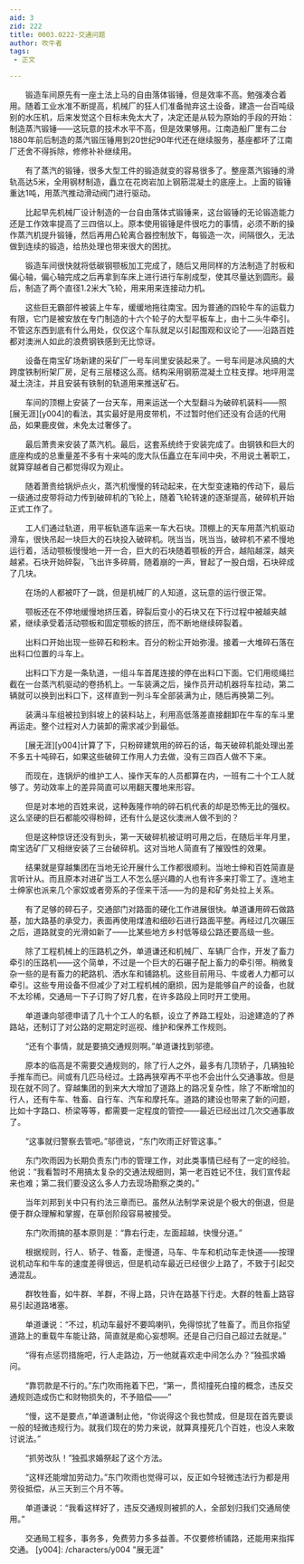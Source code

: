 ```yaml
---
aid: 3
zid: 222
title: 0003.0222-交通问题
author: 吹牛者
tags: 
 - 正文

---
```




　　锻造车间原先有一座土法上马的自由落体锻锤，但是效率不高。勉强凑合着用。随着工业水准不断提高，机械厂的狂人们准备抛弃这土设备，建造一台百吨级别的水压机，后来发觉这个目标未免太大了，决定还是从较为原始的手段的开始：制造蒸汽锻锤——这玩意的技术水平不高，但是效果够用。江南造船厂里有二台1880年前后制造的蒸汽锻压锤用到20世纪90年代还在继续服务，基座都坏了江南厂还舍不得拆除，修修补补继续用。

　　有了蒸汽的锻锤，很多大型工件的锻造就变的容易很多了。整座蒸汽锻锤的滑轨高达5米，全用钢材制造，矗立在花岗岩加上钢筋混凝土的底座上。上面的锻锤重达1吨，用蒸汽推动滑动阀门进行驱动。

　　比起早先机械厂设计制造的一台自由落体式锻锤来，这台锻锤的无论锻造能力还是工作效率提高了三四倍以上。原本使用锻锤是件很吃力的事情，必须不断的操作蒸汽机提升锻锤，然后再用凸轮离合器控制放下，每锻造一次，间隔很久，无法做到连续的锻造，给热处理也带来很大的困扰。

　　锻造车间很快就将低碳钢颚板加工完成了，随后又用同样的方法制造了肘板和偏心轴，偏心轴完成之后再拿到车床上进行进行车削成型，使其尽量达到圆形。最后，制造了两个直径1.2米大飞轮，用来用来连接动力机。

　　这些巨无霸部件被装上牛车，缓缓地拖往南宝。因为普通的四轮牛车的运载力有限，它门是被安放在专门制造的十六个轮子的大型平板车上，由十二头牛牵引。不管这东西到底有什么用处，仅仅这个车队就足以引起围观和议论了——沿路百姓都对澳洲人如此的浪费钢铁感到无比惊讶。

　　设备在南宝矿场新建的采矿厂一号车间里安装起来了。一号车间是冰风搞的大跨度铁制桁架厂房，足有三层楼这么高。结构采用钢筋混凝土立柱支撑。地坪用混凝土浇注，并且安装有铁制的轨道用来推送矿石。

　　车间的顶棚上安装了一台天车，用来运送一个大型翻斗为破碎机装料——照[展无涯][y004]的看法，其实最好是用皮带机，不过暂时他们还没有合适的代用品，如果鹿皮做，未免太过奢侈了。

　　最后萧贵来安装了蒸汽机。最后，这套系统终于安装完成了。由钢铁和巨大的底座构成的总重量差不多有十来吨的庞大队伍矗立在车间中央，不用说土著职工，就算穿越者自己都觉得叹为观止。

　　随着萧贵给锅炉点火，蒸汽机慢慢的转动起来，在大型变速箱的传动下，最后一级通过皮带将动力传到破碎机的飞轮上，随着飞轮转速的逐渐提高，破碎机开始正式工作了。

　　工人们通过轨道，用平板轨道车运来一车大石块。顶棚上的天车用蒸汽机驱动滑车，很快吊起一块巨大的石块投入破碎机。咣当当，咣当当，破碎机不紧不慢地运行着，活动颚板慢慢地一开一合，巨大的石块随着颚板的开合，越陷越深，越夹越紧。石块开始碎裂，飞出许多碎屑，随着崩的一声，冒起了一股白烟，石块碎成了几块。

　　在场的人都被吓了一跳，但是机械厂的人知道，这玩意的运行很正常。

　　颚板还在不停地缓慢地挤压着，碎裂后变小的石块又在下行过程中被越夹越紧，继续承受着活动颚板和固定颚板的挤压，而不断地继续碎裂着。

　　出料口开始出现一些碎石和粉末。百分的粉尘开始弥漫。接着一大堆碎石落在出料口位置的斗车上。

　　出料口下方是一条轨道，一组斗车首尾连接的停在出料口下面。它们用缆绳拦截在一台蒸汽机驱动的卷扬机上。一车装满之后，操作员开动机器将车拉动，第二辆就可以换到出料口下，这样直到一列斗车全部装满为止，随后再换第二列。

　　装满斗车组被拉到斜坡上的装料站上，利用高低落差直接翻卸在牛车的车斗里再运走。整个过程对人力装卸的需求减少到最低。

　　[展无涯][y004]计算了下，只粉碎建筑用的碎石的话，每天破碎机能处理出差不多五十吨碎石，如果这些破碎工作用人力去做，没有三四百人做不下来。

　　而现在，连锅炉的维护工人、操作天车的人员都算在内，一班有二十个工人就够了。劳动效率上的差异简直可以用翻天覆地来形容。

　　但是对本地的百姓来说，这种轰隆作响的碎石机代表的却是恐怖无比的强权。这么坚硬的巨石都能咬得粉碎，还有什么是这伙澳洲人做不到的？

　　但是这种惊讶还没有到头，第一天破碎机被证明可用之后，在随后半年月里，南宝选矿厂又相继安装了三台破碎机。这对当地人简直有了摧毁性的效果。

　　结果就是穿越集团在当地无论开展什么工作都很顺利。当地士绅和百姓简直是言听计从。而且原本对进矿当工人不怎么感兴趣的人也有许多来打零工了。连地主士绅家也派来几个家奴或者旁系的子侄来干活——为的是和矿务处拉上关系。

　　有了足够的碎石子，交通部门对路面的硬化工作进展很快。单道谦用碎石做路基，加大路基的承受力，表面再使用煤渣和细砂石进行路面平整。再经过几次碾压之后，道路就变的光滑如新了——比某些地方乡村低等级公路还要高级一些。

　　除了工程机械上的压路机之外，单道谦还和机械厂、车辆厂合作，开发了畜力牵引的压路机——这个简单，不过是一个巨大的石碾子配上畜力的牵引带。稍微复杂一些的是有畜力的耙路机、洒水车和铺路机。这些目前用马、牛或者人力都可以牵引。这些专用设备不但减少了对工程机械的磨损，因为是能够自产的设备，也就不太珍稀，交通局一下子订购了好几套，在许多路段上同时开工使用。

　　单道谦向邬德申请了几十个工人的名额，设立了养路工程处，沿途建造的了养路站，还制订了对公路的定期定时巡视、维护和保养工作规则。

　　“还有个事情，就是要搞交通规则啊。”单道谦找到邬德。

　　原本的临高是不需要交通规则的，除了行人之外，最多有几顶轿子，几辆独轮手推车而已。间或有几匹马经过。土路再狭窄再不平也不会出什么交通事故。但是现在就不同了。穿越集团的到来大大增加了道路上的路况复杂性，除了不断增加的行人，还有牛车、牲畜、自行车、汽车和摩托车。道路的建设也带来了新的问题，比如十字路口、桥梁等等，都需要一定程度的管控——最近已经出过几次交通事故了。

　　“这事就归警察去管吧。”邬德说，“东门吹雨正好管这事。”

　　东门吹雨因为长期负责东门市的管理工作，对此类事情已经有了一定的经验。他说：“我看暂时不用搞太复杂的交通法规细则，第一老百姓记不住，我们宣传起来也难；第二我们要没这么多人力去现场勘察之类的。”

　　当年刘邦到关中只有约法三章而已。虽然从法制学来说是个极大的倒退，但是便于群众理解和掌握，在草创阶段容易被接受。

　　东门吹雨搞的基本原则是：“靠右行走，左面超越，快慢分道。”

　　根据规则，行人、轿子、牲畜，走慢道，马车、牛车和机动车走快道——按理说机动车和牛车的速度差得很远，但是机动车最近已经很少上路了，不致于引起交通混乱。

　　群牧牲畜，如牛群、羊群，不得上路，只许在路基下行走。大群的牲畜上路容易引起道路堵塞。

　　单道谦说：“不过，机动车最好不要鸣喇叭，免得惊扰了牲畜了。而且你指望道路上的重载牛车能让路，简直就是痴心妄想啊。还是自己归自己超过去就是。”

　　“得有点惩罚措施吧，行人走路边，万一他就喜欢走中间怎么办？”独孤求婚问。

　　“靠罚款是不行的。”东门吹雨拖着下巴，“第一，贯彻撞死白撞的概念，违反交通规则造成伤亡和财物损失的，不予赔偿——”

　　“慢，这不是要点，”单道谦制止他，“你说得这个我也赞成，但是现在首先要谈一般的轻微违规行为。就我们现在的势力来说，就算真撞死几个百姓，也没人来敢讨说法。”

　　“抓劳改队！”独孤求婚祭起了这个方法。

　　“这样还能增加劳动力。”东门吹雨也觉得可以，反正如今轻微违法行为都是用劳役抵偿，从三天到三个月不等。

　　单道谦说：“我看这样好了，违反交通规则被抓的人，全部划归我们交通局使用。”

　　交通局工程多，事务多，免费劳力多多益善。不仅要修桥铺路，还能用来指挥交通。
[y004]: /characters/y004 "展无涯"


